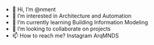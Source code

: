 - 👋 Hi, I’m @nment
- 👀 I’m interested in Architecture and Automation
- 🌱 I’m currently learning Building Information Modeling
- 💞️ I’m looking to collaborate on projects
- 📫 How to reach me? Instagram ArqMNDS
